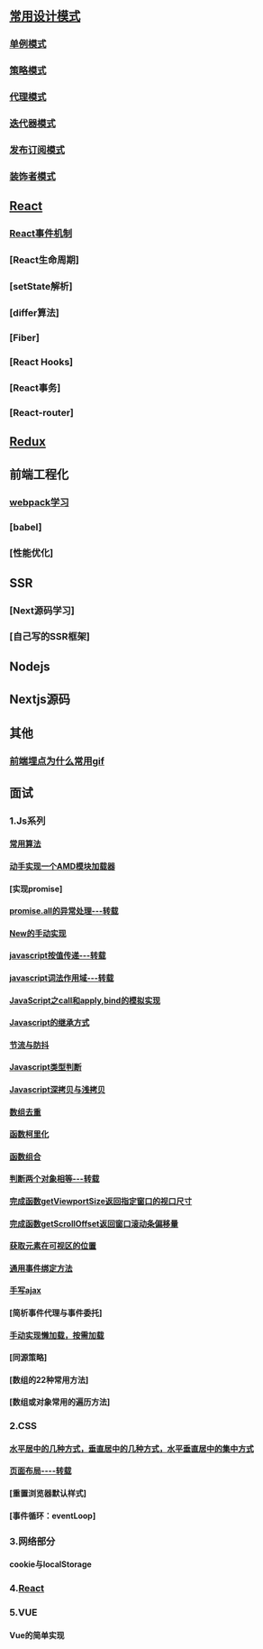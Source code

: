 ## [常用设计模式](https://github.com/ClimbYU/design-patterns)
 ### [单例模式](https://github.com/ClimbYU/design-patterns/blob/master/Singleton.html)
 ### [策略模式](https://github.com/ClimbYU/design-patterns/blob/master/Strategy.html)
 ### [代理模式](https://github.com/ClimbYU/design-patterns/blob/master/Proxy.html)
 ### [迭代器模式](https://github.com/ClimbYU/design-patterns/blob/master/Iterator.html)
 ### [发布订阅模式](https://github.com/ClimbYU/design-patterns/blob/master/publish-subscription.html)
 ### [装饰者模式](https://github.com/ClimbYU/design-patterns/blob/master/decorator.html)

## [React](https://github.com/ClimbYU/react-core-learn)
 ### [React事件机制](https://github.com/ClimbYU/react-core-learn/issues)
 ### [React生命周期]
 ### [setState解析]
 ### [differ算法]
 ### [Fiber]
 ### [React Hooks]
 ### [React事务]
 ### [React-router]

## [Redux](https://github.com/ClimbYU/learn-redux)

## 前端工程化
 ### [webpack学习](https://github.com/ClimbYU/webpacklearn)
 ### [babel]
 ### [性能优化]

## SSR
 ### [Next源码学习]
 ### [自己写的SSR框架]

## Nodejs

## Nextjs源码
## 其他
 ### [前端埋点为什么常用gif](https://toutiao.io/posts/xpy6p8/preview)

## 面试
### 1.Js系列
   #### [常用算法](https://github.com/ClimbYU/blog/issues/1)
   #### [动手实现一个AMD模块加载器](https://github.com/huruji/blog/issues/13)
   #### [实现promise]
   #### [promise.all的异常处理---转载](https://zhuanlan.zhihu.com/p/37728714)
   #### [New的手动实现](https://github.com/ClimbYU/blog/issues/3)
   #### [javascript按值传递---转载](https://github.com/mqyqingfeng/Blog/issues/10)
   #### [javascript词法作用域---转载](https://github.com/mqyqingfeng/Blog/issues/3)
   #### [JavaScript之call和apply,bind的模拟实现](https://github.com/ClimbYU/blog/issues/4)
   #### [Javascript的继承方式](https://github.com/ClimbYU/blog/issues/5)
   #### [节流与防抖](https://github.com/ClimbYU/blog/issues/6)
   #### [Javascript类型判断](https://github.com/ClimbYU/blog/issues/7)
   #### [Javascript深拷贝与浅拷贝](https://github.com/ClimbYU/blog/issues/9)
   #### [数组去重](https://github.com/ClimbYU/blog/issues/10)
   #### [函数柯里化](https://github.com/ClimbYU/blog/issues/8)
   #### [函数组合](https://github.com/ClimbYU/blog/issues/11)
   #### [判断两个对象相等---转载](https://github.com/mqyqingfeng/Blog/issues/41)
   #### [完成函数getViewportSize返回指定窗口的视口尺寸](https://github.com/qiu-deqing/FE-interview#%E5%AE%8C%E6%88%90%E5%87%BD%E6%95%B0getviewportsize%E8%BF%94%E5%9B%9E%E6%8C%87%E5%AE%9A%E7%AA%97%E5%8F%A3%E7%9A%84%E8%A7%86%E5%8F%A3%E5%B0%BA%E5%AF%B8)
   #### [完成函数getScrollOffset返回窗口滚动条偏移量](https://github.com/qiu-deqing/FE-interview#%E5%AE%8C%E6%88%90%E5%87%BD%E6%95%B0getscrolloffset%E8%BF%94%E5%9B%9E%E7%AA%97%E5%8F%A3%E6%BB%9A%E5%8A%A8%E6%9D%A1%E5%81%8F%E7%A7%BB%E9%87%8F)
   #### [获取元素在可视区的位置](https://github.com/ClimbYU/blog/issues/12)
   #### [通用事件绑定方法](https://github.com/ClimbYU/blog/issues/13)
   #### [手写ajax](https://github.com/ClimbYU/blog/issues/14)
   #### [简析事件代理与事件委托]
   #### [手动实现懒加载，按需加载](https://github.com/ClimbYU/react-lazy-demo)
   #### [同源策略]
   #### [数组的22种常用方法]
   #### [数组或对象常用的遍历方法]
### 2.CSS
   #### [水平居中的几种方式，垂直居中的几种方式，水平垂直居中的集中方式](https://github.com/ClimbYU/css-layout)
   #### [页面布局----转载](https://www.cnblogs.com/best/category/313045.html)
   #### [重置浏览器默认样式]
   #### [事件循环：eventLoop]
### 3.网络部分
  #### cookie与localStorage
### 4.[React](https://github.com/wx-chevalier/Web-Series/tree/master/React)
### 5.VUE
   #### Vue的简单实现

 

